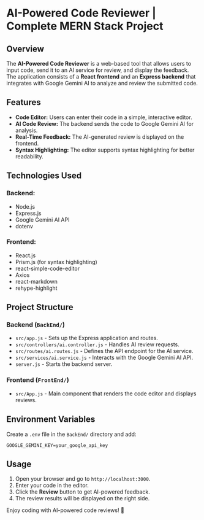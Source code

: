 # AI-Powered Code Reviewer | Complete MERN Stack Project

## Overview
The **AI-Powered Code Reviewer** is a web-based tool that allows users to input code, send it to an AI service for review, and display the feedback. The application consists of a **React frontend** and an **Express backend** that integrates with Google Gemini AI to analyze and review the submitted code.

## Features
- **Code Editor:** Users can enter their code in a simple, interactive editor.
- **AI Code Review:** The backend sends the code to Google Gemini AI for analysis.
- **Real-Time Feedback:** The AI-generated review is displayed on the frontend.
- **Syntax Highlighting:** The editor supports syntax highlighting for better readability.

## Technologies Used

### Backend:
- Node.js
- Express.js
- Google Gemini AI API
- dotenv

### Frontend:
- React.js
- Prism.js (for syntax highlighting)
- react-simple-code-editor
- Axios
- react-markdown
- rehype-highlight

## Project Structure

### Backend (`BackEnd/`)
- `src/app.js` - Sets up the Express application and routes.
- `src/controllers/ai.controller.js` - Handles AI review requests.
- `src/routes/ai.routes.js` - Defines the API endpoint for the AI service.
- `src/services/ai.service.js` - Interacts with the Google Gemini AI API.
- `server.js` - Starts the backend server.

### Frontend (`FrontEnd/`)
- `src/App.js` - Main component that renders the code editor and displays reviews.

## Environment Variables
Create a `.env` file in the `BackEnd/` directory and add:
```env
GOOGLE_GEMINI_KEY=your_google_api_key
```


## Usage
1. Open your browser and go to `http://localhost:3000`.
2. Enter your code in the editor.
3. Click the **Review** button to get AI-powered feedback.
4. The review results will be displayed on the right side.


Enjoy coding with AI-powered code reviews! 🚀

